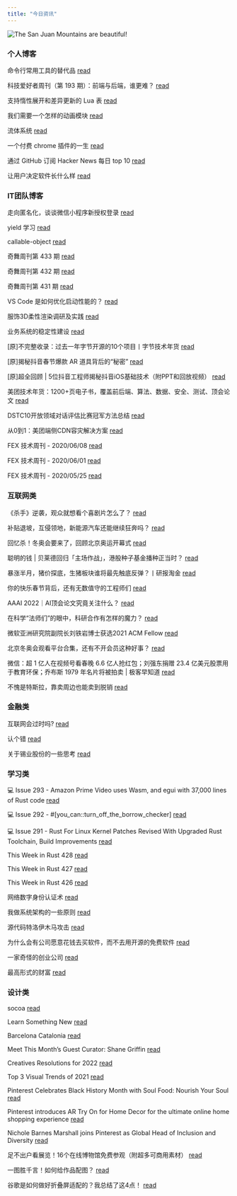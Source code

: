 ```yaml
---
title: "今日资讯"
---
```


![The San Juan Mountains are beautiful!](https://cn.bing.com/th?id=OHR.FortCorjuem_EN-US2158456164_UHD.jpg "San Juan Mountains")

### 个人博客

   命令行常用工具的替代品 [read](http://www.ruanyifeng.com/blog/2022/01/cli-alternative-tools.html)

   科技爱好者周刊（第 193 期）：前端与后端，谁更难？ [read](http://www.ruanyifeng.com/blog/2022/01/weekly-issue-193.html)

   支持惰性展开和差异更新的 Lua 表 [read](https://blog.codingnow.com/2022/01/lua_datatree.html)

   我们需要一个怎样的动画模块 [read](https://blog.codingnow.com/2022/01/animation.html)

   流体系统 [read](https://blog.codingnow.com/2022/01/fluid_system.html)

   一个付费 chrome 插件的一生 [read](https://blog.t9t.io/star-history-2021-01-21/)

   通过 GitHub 订阅 Hacker News 每日 top 10 [read](https://blog.t9t.io/headllines-2020-09-03/)

   让用户决定软件长什么样 [read](https://blog.t9t.io/let-user-design-2020-06-18/)

### IT团队博客

   走向匿名化，谈谈微信小程序新授权登录 [read](http://www.alloyteam.com/2021/04/15431/)

   yield 学习 [read](http://www.alloyteam.com/2021/03/15427/)

   callable-object [read](http://www.alloyteam.com/2021/03/callable-object/)

   奇舞周刊第 433 期 [read](https://weekly.75.team/issue433.html)

   奇舞周刊第 432 期 [read](https://weekly.75.team/issue432.html)

   奇舞周刊第 431 期 [read](https://weekly.75.team/issue431.html)

   VS Code 是如何优化启动性能的？ [read](https://fed.taobao.org/blog/taofed/do71ct/wpsf10)

   服饰3D柔性渲染调研及实践 [read](https://fed.taobao.org/blog/taofed/do71ct/fufsgh)

   业务系统的稳定性建设 [read](https://fed.taobao.org/blog/taofed/do71ct/fc3cy0)

   \[原\]不完整收录：过去一年字节开源的10个项目丨字节技术年货 [read](https://blog.csdn.net/ByteDanceTech/article/details/122773637)

   \[原\]揭秘抖音春节爆款 AR 道具背后的“秘密” [read](https://blog.csdn.net/ByteDanceTech/article/details/122757661)

   \[原\]超全回顾 \| 5位抖音工程师揭秘抖音iOS基础技术（附PPT和回放视频） [read](https://blog.csdn.net/ByteDanceTech/article/details/122749665)

   美团技术年货：1200+页电子书，覆盖前后端、算法、数据、安全、测试、顶会论文 [read](https://tech.meituan.com/2022/01/20/2022-happy-new-year.html)

   DSTC10开放领域对话评估比赛冠军方法总结 [read](https://tech.meituan.com/2022/01/13/dstc10.html)

   从0到1：美团端侧CDN容灾解决方案 [read](https://tech.meituan.com/2022/01/13/phoenix-cdn.html)

   FEX 技术周刊 - 2020/06/08 [read](http://fex.baidu.com/blog/2020/06/fex-weekly-08//)

   FEX 技术周刊 - 2020/06/01 [read](http://fex.baidu.com/blog/2020/06/fex-weekly-01//)

   FEX 技术周刊 - 2020/05/25 [read](http://fex.baidu.com/blog/2020/05/fex-weekly-25//)

### 互联网类

   《杀手》逆袭，观众就想看个喜剧片怎么了？ [read](http://www.huxiu.com/article/495528.html?f=wangzhan)

   补贴退坡，互侵领地，新能源汽车还能继续狂奔吗？ [read](http://www.huxiu.com/article/495514.html?f=wangzhan)

   回忆杀！冬奥会要来了，回顾北京奥运开幕式 [read](http://www.huxiu.com/article/495370.html?f=wangzhan)

   聪明的钱 \| 贝莱德回归「主场作战」，港股种子基金播种正当时？ [read](https://36kr.com/p/1595994900548354)

   暴涨半月，猪价探底，生猪板块谁将最先触底反弹？丨研报淘金 [read](https://36kr.com/p/1592059168918278)

   你的快乐春节背后，还有无数值守的工程师们 [read](https://36kr.com/p/1594900540688897)

   AAAI 2022｜AI顶会论文究竟关注什么？ [read](https://www.msra.cn/zh-cn/news/features/aaai-2022)

   在科学“法师们”的眼中，科研合作有怎样的魔力？ [read](https://www.msra.cn/zh-cn/news/features/on-the-magic-of-collaboration-in-science-technology)

   微软亚洲研究院副院长刘铁岩博士获选2021 ACM Fellow [read](https://www.msra.cn/zh-cn/news/features/tie-yan-liu-acm-fellow)

   北京冬奥会观看平台合集，还有不开会员这种好事？ [read](http://www.geekpark.net/news/297979)

   微信：超 1 亿人在视频号看春晚 6.6 亿人抢红包；刘强东捐赠 23.4 亿美元股票用于教育环保；乔布斯 1979 年名片将被拍卖 \| 极客早知道 [read](http://www.geekpark.net/news/297972)

   不愧是特斯拉，靠卖周边也能卖到脱销 [read](http://www.geekpark.net/news/297955)

### 金融类

   互联网会过时吗? [read](http://xueqiu.com/2387179302/210623472)

   认个错 [read](http://xueqiu.com/6623660105/210620829)

   关于锡业股份的一些思考 [read](http://xueqiu.com/5039848892/210601039)

### 学习类

   💻 Issue 293 - Amazon Prime Video uses Wasm, and egui with 37,000 lines of Rust code [read](https://rust.libhunt.com/newsletter/293)

   💻 Issue 292 - #\[you_can::turn_off_the_borrow_checker\] [read](https://rust.libhunt.com/newsletter/292)

   💻 Issue 291 - Rust For Linux Kernel Patches Revised With Upgraded Rust Toolchain, Build Improvements [read](https://rust.libhunt.com/newsletter/291)

   This Week in Rust 428 [read](https://this-week-in-rust.org/blog/2022/02/02/this-week-in-rust-428/)

   This Week in Rust 427 [read](https://this-week-in-rust.org/blog/2022/01/26/this-week-in-rust-427/)

   This Week in Rust 426 [read](https://this-week-in-rust.org/blog/2022/01/19/this-week-in-rust-426/)

   网络数字身份认证术 [read](https://coolshell.cn/articles/21708.html)

   我做系统架构的一些原则 [read](https://coolshell.cn/articles/21672.html)

   源代码特洛伊木马攻击 [read](https://coolshell.cn/articles/21649.html)

   为什么会有公司愿意花钱去买软件，而不去用开源的免费软件 [read](https://wanqu.co/p/7581?s=rss)

   一家奇怪的创业公司 [read](https://wanqu.co/p/7580?s=rss)

   最高形式的财富 [read](https://wanqu.co/p/7579?s=rss)

### 设计类

   socoa [read](https://www.behance.net/gallery/136387123/socoa)

   Learn Something New [read](https://www.behance.net/gallery/136492353/Learn-Something-New)

   Barcelona Catalonia [read](https://www.behance.net/gallery/136480467/Barcelona-Catalonia)

   Meet This Month’s Guest Curator: Shane Griffin [read](https://medium.com/behance-blog/meet-this-months-guest-curator-shane-griffin-a23dc222f07c?source=rss-f5272b7f3182------2)

   Creatives Resolutions for 2022 [read](https://medium.com/behance-blog/creatives-resolutions-for-2022-b9db323f8fea?source=rss-f5272b7f3182------2)

   Top 3 Visual Trends of 2021 [read](https://medium.com/behance-blog/top-3-visual-trends-of-2021-b033fcee1c2e?source=rss-f5272b7f3182------2)

   Pinterest Celebrates Black History Month with Soul Food: Nourish Your Soul [read](https://newsroom.pinterest.com/en/post/pinterest-celebrates-black-history-month-with-soul-food-nourish-your-soul)

   Pinterest introduces AR Try On for Home Decor for the ultimate online home shopping experience [read](https://newsroom.pinterest.com/en/post/pinterest-introduces-ar-try-on-for-home-decor-for-the-ultimate-online-home-shopping-experience)

   Nichole Barnes Marshall joins Pinterest as Global Head of Inclusion and Diversity [read](https://newsroom.pinterest.com/en/post/nichole-barnes-marshall-joins-pinterest-as-global-head-of-inclusion-and-diversity)

   足不出户看展览！16个在线博物馆免费参观（附超多可商用素材） [read](https://www.uisdc.com/16-museum)

   一图胜千言！如何给作品配图？ [read](https://www.uisdc.com/graphics-introduction)

   谷歌是如何做好折叠屏适配的？我总结了这4点！ [read](https://www.uisdc.com/flexible-screen)


